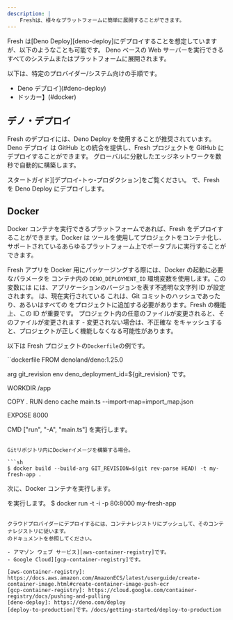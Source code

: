 ```yaml
---
description: |
    Freshは、様々なプラットフォームに簡単に展開することができます。
---
```


Fresh は[Deno Deploy][deno-deploy]にデプロイすることを想定していますが、以下のようなことも可能です。
Deno ベースの Web サーバーを実行できるすべてのシステムまたはプラットフォームに展開されます。

以下は、特定のプロバイダー/システム向けの手順です。

-   Deno デプロイ](#deno-deploy)
-   ドッカー】(#docker)

## デノ・デプロイ

Fresh のデプロイには、Deno Deploy を使用することが推奨されています。Deno デプロイ
は GitHub との統合を提供し、Fresh プロジェクトを GitHub にデプロイすることができます。
グローバルに分散したエッジネットワークを数秒で自動的に構築します。

スタートガイド][デプロイ-トゥ-プロダクション]をご覧ください。
で、Fresh を Deno Deploy にデプロイします。

## Docker

Docker コンテナを実行できるプラットフォームであれば、Fresh をデプロイすることができます。Docker は
ツールを使用してプロジェクトをコンテナ化し、サポートされているあらゆるプラットフォーム上でポータブルに実行することができます。

Fresh アプリを Docker 用にパッケージングする際には、Docker の起動に必要なパラメータを
コンテナ内の `DENO_DEPLOYMENT_ID` 環境変数を使用します。この変数には
には、アプリケーションのバージョンを表す不透明な文字列 ID が設定されます。
は、現在実行されている これは、Git コミットのハッシュであったり、あるいはすべての
をプロジェクトに追加する必要があります。Fresh の機能上、この ID が重要です。
プロジェクト内の任意のファイルが変更されると、そのファイルが変更されます - 変更されない場合は、不正確な
をキャッシュすると、プロジェクトが正しく機能しなくなる可能性があります。

以下は Fresh プロジェクトの`Dockerfile`の例です。

``dockerfile
FROM denoland/deno:1.25.0

arg git_revision
env deno_deployment_id=${git_revision} です。

WORKDIR /app

COPY .
RUN deno cache main.ts --import-map=import_map.json

EXPOSE 8000

CMD ["run", "-A", "main.ts"] を実行します。

````

Gitリポジトリ内にDockerイメージを構築する場合。

```sh
$ docker build --build-arg GIT_REVISION=$(git rev-parse HEAD) -t my-fresh-app .
````

次に、Docker コンテナを実行します。

を実行します。
$ docker run -t -i -p 80:8000 my-fresh-app

```

クラウドプロバイダーにデプロイするには、コンテナレジストリにプッシュして、そのコンテナレジストリに従います。
のドキュメントを参照してください。

- アマゾン ウェブ サービス][aws-container-registry]です。
- Google Cloud][gcp-container-registry]です。

[aws-container-registry]: https://docs.aws.amazon.com/AmazonECS/latest/userguide/create-container-image.html#create-container-image-push-ecr
[gcp-container-registry]: https://cloud.google.com/container-registry/docs/pushing-and-pulling
[deno-deploy]: https://deno.com/deploy
[deploy-to-production]です。/docs/getting-started/deploy-to-production
```
